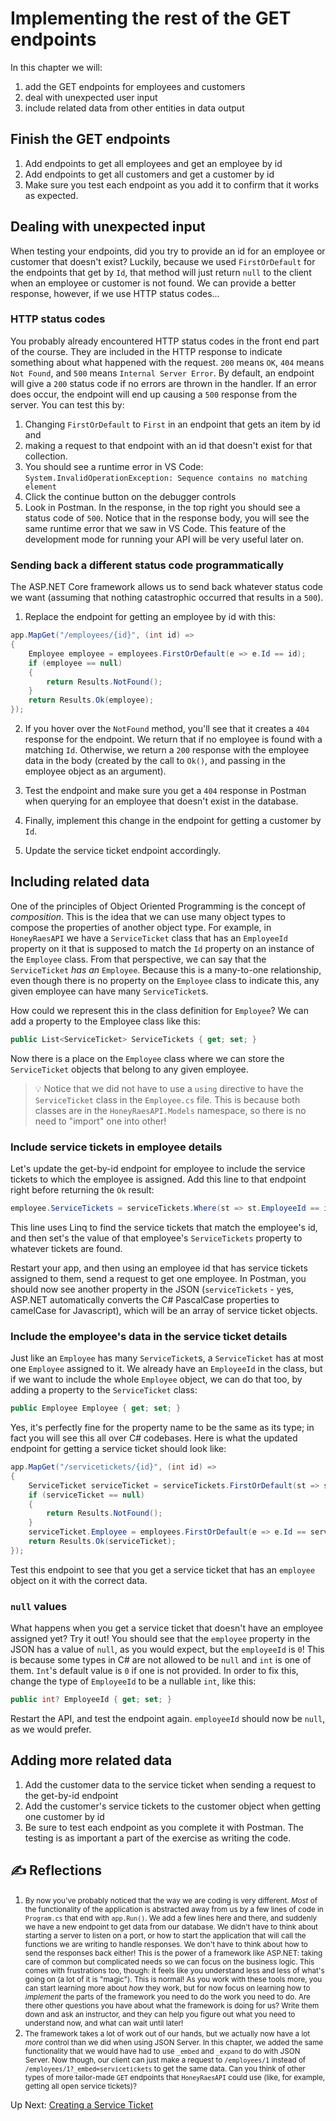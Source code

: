 # Implementing the rest of the GET endpoints
In this chapter we will:
1. add the GET endpoints for employees and customers
1. deal with unexpected user input
1. include related data from other entities in data output

## Finish the GET endpoints
1. Add endpoints to get all employees and get an employee by id
1. Add endpoints to get all customers and get a customer by id
1. Make sure you test each endpoint as you add it to confirm that it works as expected.

## Dealing with unexpected input
When testing your endpoints, did you try to provide an id for an employee or customer that doesn't exist? Luckily, because we used `FirstOrDefault` for the endpoints that get by `Id`, that method will just return `null` to the client when an employee or customer is not found. We can provide a better response, however, if we use HTTP status codes...

### HTTP status codes
You probably already encountered HTTP status codes in the front end part of the course. They are included in the HTTP response to indicate something about what happened with the request. `200` means `OK`, `404` means `Not Found`, and `500` means `Internal Server Error`. By default, an endpoint will give a `200` status code if no errors are thrown in the handler. If an error does occur, the endpoint will end up causing a `500` response from the server. You can test this by:
1. Changing `FirstOrDefault` to `First` in an endpoint that gets an item by id and
1. making a request to that endpoint with an id that doesn't exist for that collection. 
1. You should see a runtime error in VS Code: `System.InvalidOperationException: Sequence contains no matching element`
1. Click the continue button on the debugger controls
1. Look in Postman. In the response, in the top right you should see a status code of `500`. Notice that in the response body, you will see the same runtime error that we saw in VS Code. This feature of the development mode for running your API will be very useful later on.

### Sending back a different status code programmatically
The ASP.NET Core framework allows us to send back whatever status code we want (assuming that nothing catastrophic occurred that results in a `500`). 

1. Replace the endpoint for getting an employee by id with this:
``` csharp
app.MapGet("/employees/{id}", (int id) =>
{
    Employee employee = employees.FirstOrDefault(e => e.Id == id);
    if (employee == null)
    {
        return Results.NotFound();
    }
    return Results.Ok(employee);
});
```

2. If you hover over the `NotFound` method, you'll see that it creates a `404` response for the endpoint. We return that if no employee is found with a matching `Id`. Otherwise, we return a `200` response with the employee data in the body (created by the call to `Ok()`, and passing in the employee object as an argument). 

3. Test the endpoint and make sure you get a `404` response in Postman when querying for an employee that doesn't exist in the database. 

4. Finally, implement this change in the endpoint for getting a customer by `Id`.

5. Update the service ticket endpoint accordingly.

## Including related data
One of the principles of Object Oriented Programming is the concept of _composition_. This is the idea that we can use many object types to compose the properties of another object type. For example, in `HoneyRaesAPI` we have a `ServiceTicket` class that has an `EmployeeId` property on it that is supposed to match the `Id` property on an instance of the `Employee` class. From that perspective, we can say that the `ServiceTicket` _has an_ `Employee`. Because this is a many-to-one relationship, even though there is no property on the `Employee` class to indicate this, any given employee can have many `ServiceTicket`s. 

How could we represent this in the class definition for `Employee`? We can add a property to the Employee class like this:
``` csharp
public List<ServiceTicket> ServiceTickets { get; set; }
```
Now there is a place on the `Employee` class where we can store the `ServiceTicket` objects that belong to any given employee.

> :bulb: Notice that we did not have to use a `using` directive to have the `ServiceTicket` class in the `Employee.cs` file. This is because both classes are in the `HoneyRaesAPI.Models` namespace, so there is no need to "import" one into other!

### Include service tickets in employee details

Let's update the get-by-id endpoint for employee to include the service tickets to which the employee is assigned. Add this line to that endpoint right before returning the `Ok` result:
```csharp
employee.ServiceTickets = serviceTickets.Where(st => st.EmployeeId == id).ToList();
```

This line uses Linq to find the service tickets that match the employee's id, and then set's the value of that employee's `ServiceTickets` property to whatever tickets are found. 


Restart your app, and then using an employee id that has service tickets assigned to them, send a request to get one employee. In Postman, you should now see another property in the JSON (`serviceTickets` - yes, ASP.NET automatically converts the C# PascalCase properties to camelCase for Javascript), which will be an array of service ticket objects.  

### Include the employee's data in the service ticket details
Just like an `Employee` has many `ServiceTicket`s, a `ServiceTicket` has at most one `Employee` assigned to it. We already have an `EmployeeId` in the class, but if we want to include the whole `Employee` object, we can do that too, by adding a property to the `ServiceTicket` class:
```csharp
public Employee Employee { get; set; }
```
Yes, it's perfectly fine for the property name to be the same as its type; in fact you will see this all over C# codebases. Here is what the updated endpoint for getting a service ticket should look like:
```csharp
app.MapGet("/servicetickets/{id}", (int id) =>
{
    ServiceTicket serviceTicket = serviceTickets.FirstOrDefault(st => st.Id == id);
    if (serviceTicket == null)
    {
        return Results.NotFound();
    }
    serviceTicket.Employee = employees.FirstOrDefault(e => e.Id == serviceTicket.EmployeeId);
    return Results.Ok(serviceTicket);
});
```
Test this endpoint to see that you get a service ticket that has an `employee` object on it with the correct data. 

### `null` values
What happens when you get a service ticket that doesn't have an employee assigned yet? Try it out! You should see that the `employee` property in the JSON has a value of `null`, as you would expect, but the `employeeId` is `0`! This is because some types in C# are not allowed to be `null` and `int` is one of them. `Int`'s default value is `0` if one is not provided. In order to fix this, change the type of `EmployeeId` to be a nullable `int`, like this:

``` csharp
public int? EmployeeId { get; set; }
```

Restart the API, and test the endpoint again. `employeeId` should now be `null`, as we would prefer. 


## Adding more related data
1. Add the customer data to the service ticket when sending a request to the get-by-id endpoint
1. Add the customer's service tickets to the customer object when getting one customer by id
1. Be sure to test each endpoint as you complete it with Postman. The testing is as important a part of the exercise as writing the code.

## ✍️ Reflections
1. <small>By now you've probably noticed that the way we are coding is very different. _Most_ of the functionality of the application is abstracted away from us by a few lines of code in `Program.cs` that end with `app.Run()`. We add a few lines here and there, and suddenly we have a new endpoint to get data from our database. We didn't have to think about starting a server to listen on a port, or how to start the application that will call the functions we are writing to handle responses. We don't have to think about how to send the responses back either! This is the power of a framework like ASP.NET: taking care of common but complicated needs so we can focus on the business logic. This comes with frustrations too, though: it feels like you understand less and less of what's going on (a lot of it is "magic"). This is normal! As you work with these tools more, you can start learning more about _how_ they work, but for now focus on learning how to _implement_ the parts of the framework you need to do the work you need to do. Are there other questions you have about what the framework is doing for us? Write them down and ask an instructor, and they can help you figure out what you need to understand now, and what can wait until later! </small>
1. <small> The framework takes a lot of work out of our hands, but we actually now have a lot _more_ control than we did when using JSON Server. In this chapter, we added the same functionality that we would have had to use `_embed` and `_expand` to do with JSON Server. Now though, our client can just make a request to `/employees/1` instead of `/employees/1?_embed=servicetickets` to get the same data. Can you think of other types of more tailor-made `GET` endpoints that `HoneyRaesAPI` could use (like, for example, getting all open service tickets)? </small>

Up Next: [Creating a Service Ticket](./honey-raes-create.md)


